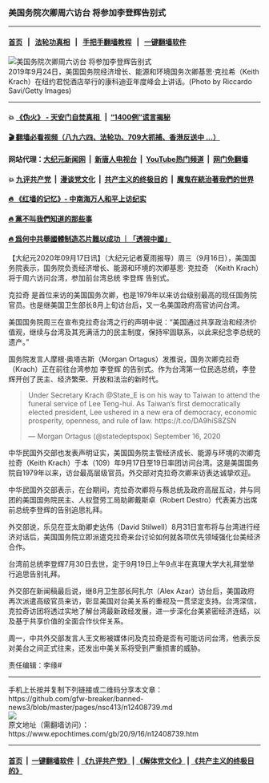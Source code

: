 ### 美国务院次卿周六访台 将参加李登辉告别式
------------------------

#### [首页](https://github.com/gfw-breaker/banned-news3/blob/master/README.md) &nbsp;&nbsp;|&nbsp;&nbsp; [法轮功真相](https://github.com/begood0513/basic/blob/master/README.md)  &nbsp;&nbsp;|&nbsp;&nbsp; [手把手翻墙教程](https://github.com/gfw-breaker/guides/wiki)  &nbsp;&nbsp;|&nbsp;&nbsp; [一键翻墙软件](https://github.com/gfw-breaker/nogfw/blob/master/README.md)  



<div><img alt="美国务院次卿周六访台 将参加李登辉告别式" class="attachment-djy_600_400 size-djy_600_400 wp-post-image" src="https://i.epochtimes.com/assets/uploads/2020/07/GettyImages-1176797117-600x400.jpg"/>
<div class="caption">
 2019年9月24日，美国国务院经济增长、能源和环境国务次卿基思·克拉希（Keith Krach）在纽约君悦酒店举行的康科迪亚年度峰会上讲话。(Photo by Riccardo Savi/Getty Images)
</div></div><hr/>

#### 💥 [《伪火》 - 天安门自焚真相 ](http://158.247.195.190:10000/videos/blog/weihuo.html)&nbsp; |&nbsp; [“1400例”谎言揭秘  ](http://158.247.195.190:10000/videos/blog/jiexi1400.html)

#### [ 🎬  翻墙必看视频（八九六四、法轮功、709大抓捕、香港反送中 ...）](https://github.com/gfw-breaker/links/blob/master/banned.md)

#### 网站代理：[大纪元新闻网](http://158.247.195.190:10080/gb/) &nbsp;|&nbsp; [新唐人电视台](http://158.247.195.190:8808/gb/)  &nbsp;|&nbsp; [YouTube热门频道](http://158.247.195.190/youtube.html) &nbsp;|&nbsp; [网门免翻墙](http://158.247.195.190:11000/show.aspx?name=ogHome)

#### 💥 [九评共产党](http://158.247.195.190:10000/videos/res/jiuping/)&nbsp; |&nbsp; [漫谈党文化](http://158.247.195.190:10000/videos/res/mtdwh/)&nbsp; |&nbsp; [共产主义的终极目的](http://158.247.195.190:10000/videos/res/zjmd/)&nbsp; |&nbsp; [魔鬼在統治著我們的世界](http://158.247.195.190:10000/videos/res/TheSpecter/)  

#### [ 🔥  《红墙的记忆》- 中南海万人和平上访纪实](http://158.247.195.190:10000/videos/news/../legend/index.html)

#### [ 🔥  黨不叫我們知道的那些事](http://158.247.195.190:10000/videos/news/truth02.html)

#### [ 🔥  爲何中共舉國體制造芯片難以成功 ｜「透視中國」](http://158.247.195.190:10000/videos/news/don03.html)

<div><p>
 【大纪元2020年09月17日讯】（大纪元记者夏雨报导）周三（9月16日），美国国务院表示，国务院负责经济增长、能源和环境的次卿基思·
 <ok href="https://www.epochtimes.com/gb/tag/%E5%85%8B%E6%8B%89%E5%A5%87.html">
  克拉奇
 </ok>
 （Keith Krach）将于周六访问台湾，参加前台湾总统
 <ok href="https://www.epochtimes.com/gb/tag/%E6%9D%8E%E7%99%BB%E8%BE%89.html">
  李登辉
 </ok>
 告别式。
</p>
<p>
 <ok href="https://www.epochtimes.com/gb/tag/%E5%85%8B%E6%8B%89%E5%A5%87.html">
  克拉奇
 </ok>
 是首位来访的美国国务次卿，也是1979年以来访台级别最高的现任国务院官员。也是继美国卫生部长8月上旬访台后，又一名美国政府高官访问台湾。
</p>
<p>
 美国国务院周三在宣布克拉奇台湾之行的声明中说：“美国通过共享政治和经济价值观，继续与台湾及其充满活力的民主制度，保持牢固联系，以此来纪念李总统的遗产。”
</p>
<p>
 国务院发言人摩根·奥塔古斯（Morgan Ortagus）发推说，国务次卿克拉奇（Krach）正在前往台湾参加
 <ok href="https://www.epochtimes.com/gb/tag/%E6%9D%8E%E7%99%BB%E8%BE%89.html">
  李登辉
 </ok>
 的告别式。作为台湾第一位民选总统，李登辉开创了民主、经济繁荣、开放和法治的新时代。
</p>
<p>
</p>
<blockquote class="twitter-tweet">
 <p dir="ltr" lang="en">
  Under Secretary Krach
  <ok href="https://twitter.com/State_E?ref_src=twsrc%5Etfw">
   @State_E
  </ok>
  is on his way to Taiwan to attend the funeral service of Lee Teng-hui. As Taiwan’s first democratically elected president, Lee ushered in a new era of democracy, economic prosperity, openness, and rule of law.
  <ok href="https://t.co/DA9hiS8ZSN">
   https://t.co/DA9hiS8ZSN
  </ok>
 </p>
 <p>
  — Morgan Ortagus (@statedeptspox)
  <ok href="https://twitter.com/statedeptspox/status/1306278251397099520?ref_src=twsrc%5Etfw">
   September 16, 2020
  </ok>
 </p>
</blockquote>
<p>
 <p>
 </p>
 <p>
  中华民国外交部也发表声明证实，美国国务院主管经济成长、能源与环境的次卿克拉奇（Keith Krach）于本（109）年9月17日至19日率团访问台湾。这是美国国务院自1979年以来，访台最高层级官员。外交部对克拉奇次卿来访表达诚挚欢迎。
 </p>
 <p>
  中华民国外交部表示，在台期间，克拉奇次卿将与蔡总统及政府高层互动，并与同团的美国国务院民主、人权暨劳工局助卿戴斯卓（Robert Destro）代表美方出席前总统李登辉的告别追思礼拜。
 </p>
 <p>
  外交部说，乐见在亚太助卿史达伟（David Stilwell）8月31日宣布将与台湾进行经济对话后，美国国务院立即派遣克拉奇来台讨论如何就各项优先领域强化台美经济合作。
 </p>
 <p>
  台湾前总统李登辉7月30日去世，定于9月19日上午9点半在真理大学大礼拜堂举行追思告别礼拜。
 </p>
 <p>
  外交部在新闻稿最后说，继8月卫生部长阿扎尔（Alex Azar）访台后，美国政府再次派遣高级官员来访，彰显美国对台美关系的重视及一贯坚定支持。台湾深信，克拉奇访团将透过实地了解台湾最新政经发展，进一步深化台美紧密经济连结，以及基于共享价值的全面合作伙伴关系。
 </p>
 <p>
  周一，中共外交部发言人王文彬被媒体问及克拉奇是否有可能访问台湾，他表示反对美台之间正式往来，还发出中美关系将受到严重损害的威胁。
 </p>
 <p>
  责任编辑：李缘#
 </p>
</p></div>
<hr/>
手机上长按并复制下列链接或二维码分享本文章：<br/>
https://github.com/gfw-breaker/banned-news3/blob/master/pages/nsc413/n12408739.md <br/>
<a href='https://github.com/gfw-breaker/banned-news3/blob/master/pages/nsc413/n12408739.md'><img src='https://github.com/gfw-breaker/banned-news3/blob/master/pages/nsc413/n12408739.md.png'/></a> <br/>
原文地址（需翻墙访问）：https://www.epochtimes.com/gb/20/9/16/n12408739.htm


------------------------
#### [首页](https://github.com/gfw-breaker/banned-news3/blob/master/README.md) &nbsp;|&nbsp; [一键翻墙软件](https://github.com/gfw-breaker/nogfw/blob/master/README.md) &nbsp;| [《九评共产党》](https://github.com/gfw-breaker/9ping.md/blob/master/README.md#九评之一评共产党是什么) | [《解体党文化》](https://github.com/gfw-breaker/jtdwh.md/blob/master/README.md) | [《共产主义的终极目的》](https://github.com/gfw-breaker/gczydzjmd.md/blob/master/README.md)


<img src='http://gfw-breaker.win/banned-news3/pages/nsc413/n12408739.md' width='0px' height='0px'/>